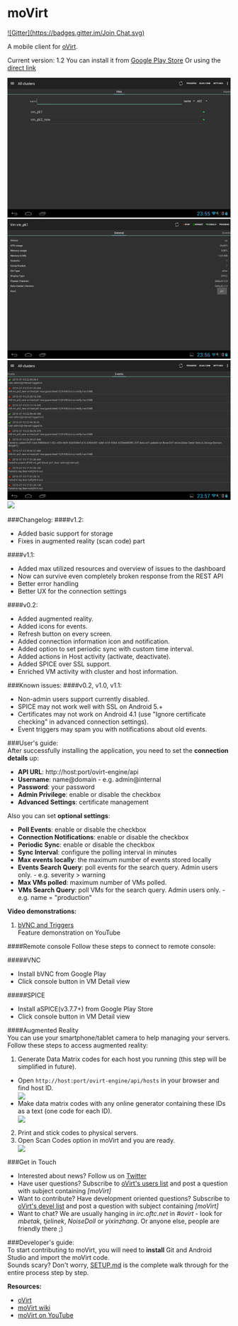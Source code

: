 moVirt
======
[![Gitter](https://badges.gitter.im/Join Chat.svg)](https://gitter.im/matobet/moVirt?utm_source=badge&utm_medium=badge&utm_campaign=pr-badge&utm_content=badge)

A mobile client for [oVirt](http://www.ovirt.org). 

Current version: 1.2
You can install it from [Google Play Store](https://play.google.com/store/apps/details?id=org.ovirt.mobile.movirt)
Or using the [direct link](https://github.com/matobet/moVirt/blob/master/moVirt/moVirt-release.apk?raw=true)

<img src = /images/screenshots/Screenshot_2015-07-15-23-55-52.png><img src = /images/screenshots/Screenshot_2015-07-15-23-56-12.png><img src = /images/screenshots/Screenshot_2015-07-15-23-57-21.png><img src = /images/screenshots/7inchDashoard.png>

###Changelog:
####v1.2:
* Added basic support for storage
* Fixes in augmented reality (scan code) part

####v1.1:
* Added max utilized resources and overview of issues to the dashboard
* Now can survive even completely broken response from the REST API
* Better error handling
* Better UX for the connection settings

####v0.2:
* Added augmented reality.
* Added icons for events.
* Refresh button on every screen.
* Added connection information icon and notification.
* Added option to set periodic sync with custom time interval.
* Added actions in Host activity (activate, deactivate).
* Added SPICE over SSL support.
* Enriched VM activity with cluster and host information.

###Known issues:
####v0.2, v1.0, v1.1:
* Non-admin users support currently disabled.
* SPICE may not work well with SSL on Android 5.+
* Certificates may not work on Android 4.1 (use "Ignore certificate checking" in advanced connection settings).
* Event triggers may spam you with notifications about old events.

###User's guide:    
After successfully installing the application, you need to set the **connection details** up:

* **API URL**: http://host:port/ovirt-engine/api
* **Username**: name@domain - e.g. admin@internal
* **Password**: your password
* **Admin Privilege**: enable or disable the checkbox
* **Advanced Settings**: certificate management

Also you can set **optional settings**:

* **Poll Events**: enable or disable the checkbox
* **Connection Notifications**: enable or disable the checkbox
* **Periodic Sync**: enable or disable the checkbox
* **Sync Interval**: configure the polling interval in minutes
* **Max events locally**: the maximum number of events stored locally  
* **Events Search Query**: poll events for the search query. Admin users only. - e.g. severity > warning  
* **Max VMs polled**: maximum number of VMs polled.  
* **VMs Search Query**: poll VMs for the search query. Admin users only. - e.g. name = "production"   

**Video demonstrations:**

1. [bVNC and Triggers](https://www.youtube.com/watch?v=QnD9v70oefA)  
    Feature demonstration on YouTube

####Remote console
Follow these steps to connect to remote console:

#####VNC
* Install bVNC from Google Play
* Click console button in VM Detail view

#####SPICE
* Install aSPICE(v3.7.7+) from Google Play Store
* Click console button in VM Detail view

####Augmented Reality  
You can use your smartphone/tablet camera to help managing your servers. Follow these steps to access augmented reality:

1. Generate Data Matrix codes for each host you running (this step will be simplified in future).
  * Open `http://host:port/ovirt-engine/api/hosts` in your browser and find host ID.  
    <img src = /images/data_matrix_guide/Screenshot_1.jpg align="center">
  * Make data matrix codes with any online generator containing these IDs as a text (one code for each ID).  
    <img src = /images/data_matrix_guide/Screenshot_2.jpg align="center">
2. Print and stick codes to physical servers.
3. Open Scan Codes option in moVirt and you are ready.  
    <img src = /images/data_matrix_guide/movirt_AR.png align="center">

###Get in Touch
* Interested about news? Follow us on [Twitter](https://twitter.com/mobileOvirt)
* Have user questions? Subscribe to [oVirt's users list](http://lists.ovirt.org/mailman/listinfo/users) and post a question with subject containing *[moVirt]*
* Want to contribute? Have development oriented questions? Subscribe to [oVirt's devel list](http://lists.ovirt.org/mailman/listinfo/devel) and post a question with subject containing *[moVirt]*
* Want to chat? We are usually hanging in *irc.oftc.net* in *#ovirt* - look for *mbetak*, *tjelinek*, *NoiseDoll* or *yixinzhang*. Or anyone else, people are friendly there ;)

###Developer's guide:        
To start contributing to moVirt, you will need to **install** Git and Android Studio and import the moVirt code.  
Sounds scary? Don't worry, [SETUP.md](https://github.com/matobet/moVirt/blob/master/SETUP.md) is the complete walk through for the entire process step by step.

**Resources:**

* [oVirt](http://www.ovirt.org)
* [moVirt wiki](http://www.ovirt.org/Project_moVirt)
* [moVirt on YouTube](https://www.youtube.com/channel/UCX2a6qOrCrUYGQCGLlHz2-A)
